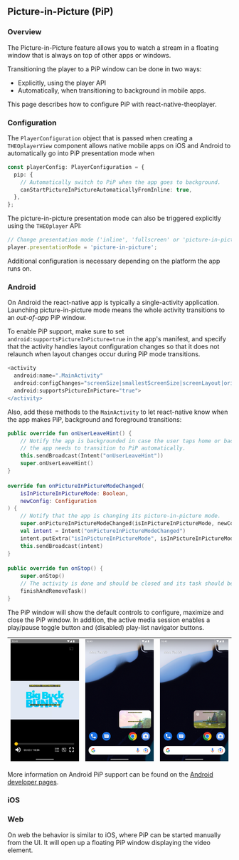 ## Picture-in-Picture (PiP)

### Overview

The Picture-in-Picture feature allows you to watch a stream in a floating window that is always
on top of other apps or windows.

Transitioning the player to a PiP window can be done in two ways:

- Explicitly, using the player API
- Automatically, when transitioning to background in mobile apps.

This page describes how to configure PiP with react-native-theoplayer.

### Configuration

The `PlayerConfiguration` object that is passed when creating a `THEOplayerView` component
allows native mobile apps on iOS and Android to automatically go into PiP presentation mode when

```typescript
const playerConfig: PlayerConfiguration = {
  pip: {
    // Automatically switch to PiP when the app goes to background.
    canStartPictureInPictureAutomaticallyFromInline: true,
  },
};
```

The picture-in-picture presentation mode can also be triggered explicitly using the
`THEOplayer` API:

```typescript
// Change presentation mode ('inline', 'fullscreen' or 'picture-in-picture').
player.presentationMode = 'picture-in-picture';
```

Additional configuration is necessary depending on the platform the app runs on.

### Android

On Android the react-native app is typically a single-activity application. Launching picture-in-picture
mode means the whole activity transitions to an _out-of-app_ PiP window.

To enable PiP support, make sure to set `android:supportsPictureInPicture=true` in the
app's manifest, and specify that the activity handles layout configuration changes
so that it does not relaunch when layout changes occur during PiP mode transitions.

```groovy
<activity
  android:name=".MainActivity"
  android:configChanges="screenSize|smallestScreenSize|screenLayout|orientation"
  android:supportsPictureInPicture="true">
</activity>
```

Also, add these methods to the `MainActivity` to let react-native know
when the app makes PiP, background and foreground transitions:

```kotlin
public override fun onUserLeaveHint() {
    // Notify the app is backgrounded in case the user taps home or back, and
    // the app needs to transition to PiP automatically.
    this.sendBroadcast(Intent("onUserLeaveHint"))
    super.onUserLeaveHint()
}

override fun onPictureInPictureModeChanged(
    isInPictureInPictureMode: Boolean,
    newConfig: Configuration
) {
    // Notify that the app is changing its picture-in-picture mode.
    super.onPictureInPictureModeChanged(isInPictureInPictureMode, newConfig)
    val intent = Intent("onPictureInPictureModeChanged")
    intent.putExtra("isInPictureInPictureMode", isInPictureInPictureMode)
    this.sendBroadcast(intent)
}

public override fun onStop() {
    super.onStop()
    // The activity is done and should be closed and its task should be completely removed.
    finishAndRemoveTask()
}
```

The PiP window will show the default controls to configure, maximize and close the PiP window.
In addition, the active media session enables a play/pause toggle button and (disabled) play-list
navigator buttons.

| ![pip1](./pip_android_1.png)    |       ![pip2](./pip_android_2.png)      | ![pip3](./pip_android_3.png)  |
|---------------------------------------------------|:----------------------------------------------------------:|:-----------------------------:|

More information on Android PiP support can be found on the [Android developer pages](https://developer.android.com/develop/ui/views/picture-in-picture).

### iOS



### Web

On web the behavior is similar to iOS, where PiP can be started manually from
the UI. It will open up a floating PiP window displaying the video element.
